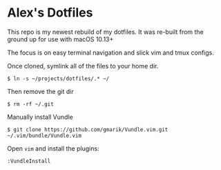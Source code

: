 # Alex's Dotfiles

This repo is my newest rebuild of my dotfiles.
It was re-built from the ground up for use with macOS 10.13+

The focus is on easy terminal navigation and slick vim and tmux configs.

Once cloned, symlink all of the files to your home dir.

```
$ ln -s ~/projects/dotfiles/.* ~/
```

Then remove the git dir

```
$ rm -rf ~/.git
```

Manually install Vundle

```
$ git clone https://github.com/gmarik/Vundle.vim.git ~/.vim/bundle/Vundle.vim
```

Open `vim` and install the plugins:

```
:VundleInstall
```
